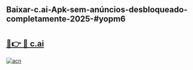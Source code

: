 ## Baixar-c.ai-Apk-sem-anúncios-desbloqueado-completamente-2025-#yopm6

# <h2><a href="https://ainizakaria.my?title=c.ai&ref=20M">🔗👉 🔴 c.ai</a></h2>

[![acn](https://github.com/user-attachments/assets/0f9c940e-d8b0-45ae-aac7-cd30a18b3e1c)](https://ainizakaria.my?title=c.ai&ref=20M)

